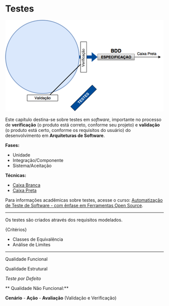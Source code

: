 # Testes

![](/images/testes.png)

Este capítulo destina-se sobre testes em _software_, importante no processo de **verificação** (o produto está correto, conforme seu projeto) e **validação** (o produto está certo, conforme os requisitos do usuário) do desenvolvimento em **Arquiteturas de Software**.

**Fases:**

* Unidade
* Integração/Componente
* Sistema/Aceitação

**Técnicas:**

* [Caixa Branca](/testes/caixa-branca.md)
* [Caixa Preta](/testes/caixa-preta.md)

Para informações acadêmicas sobre testes, acesse o curso: [Automatização de Teste de Software - com ênfase em Ferramentas Open Source](http://napsol.icmc.usp.br/ats/).

---

Os testes são criados através dos requisitos modelados.

{Critérios}

* Classes de Equivalência
* Análise de Limites

---

Qualidade Funcional

Qualidade Estrutural

_Teste por Defeito_

** Qualidade Não Funcional:**

**Cenário** - **Ação** - **Avaliação** \(Validação e Verificação\)
